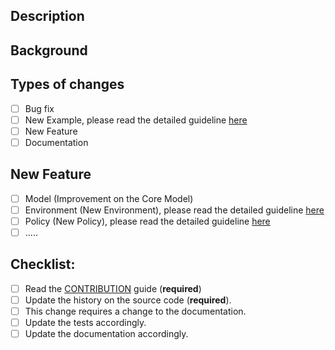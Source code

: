 <!--- Please Provide general Summary on the PR Title -->

## Description
<!--- Describe in detal what is in this PR -->

## Background
<!--- What is the reason behind this PR -->
<!--- If this relates to a open issue, please provide the link issue -->
<!--- Please write "closes #123" to automatically close issue #123 on merge -->

## Types of changes
<!--- What types of changes does your code introduce? Put an `x` in all the boxes that apply: -->
- [ ] Bug fix
- [ ] New Example, please read the detailed guideline [here](https://www.google.com)
- [ ] New Feature
- [ ] Documentation

## New Feature
<!--- If this is a new feature, what types of feature?: -->
- [ ] Model (Improvement on the Core Model)
- [ ] Environment (New Environment), please read the detailed guideline [here](https://www.google.com)
- [ ] Policy (New Policy), please read the detailed guideline [here](https://www.google.com)
- [ ] .....

## Checklist:
<!--- Please go over the checklist, and make sure you follow the guidelines -->
<!--- If you have any question, please ask -->
- [ ] Read the [CONTRIBUTION](https://www.google.com) guide (**required**)
- [ ] Update the history on the source code (**required**).
- [ ] This change requires a change to the documentation.
- [ ] Update the tests accordingly.
- [ ] Update the documentation accordingly.
